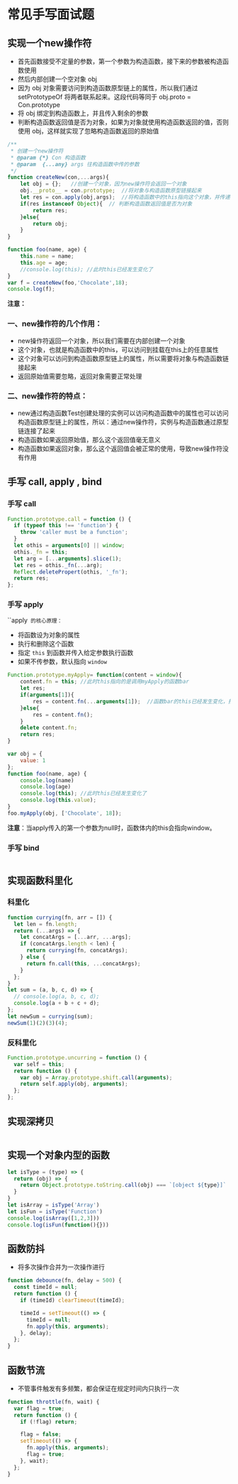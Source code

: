 #  常见手写面试题



## 实现一个new操作符

- 首先函数接受不定量的参数，第一个参数为构造函数，接下来的参数被构造函数使用
- 然后内部创建一个空对象 obj
- 因为 obj 对象需要访问到构造函数原型链上的属性，所以我们通过 setPrototypeOf 将两者联系起来。这段代码等同于 obj.proto = Con.prototype
- 将 obj 绑定到构造函数上，并且传入剩余的参数
- 判断构造函数返回值是否为对象，如果为对象就使用构造函数返回的值，否则使用 obj，这样就实现了忽略构造函数返回的原始值

```js
/**
 * 创建一个new操作符
 * @param {*} Con 构造函数
 * @param  {...any} args 往构造函数中传的参数
 */
function createNew(con,...args){
    let obj = {};   //创建一个对象，因为new操作符会返回一个对象
    obj.__proto__ = con.prototype;  //将对象与构造函数原型链接起来
    let res = con.apply(obj,args);  //将构造函数中的this指向这个对象，并传递参数
    if(res instanceof Object){  // 判断构造函数返回值是否为对象
        return res;
    }else{
        return obj;
    }
}

function foo(name, age) {
    this.name = name;
    this.age = age;
    //console.log(this); //此时this已经发生变化了
}
var f = createNew(foo,'Chocolate',18);
console.log(f);
```

**注意：**

### 一、new操作符的几个作用：

- new操作符返回一个对象，所以我们需要在内部创建一个对象
- 这个对象，也就是构造函数中的this，可以访问到挂载在this上的任意属性
- 这个对象可以访问到构造函数原型链上的属性，所以需要将对象与构造函数链接起来
- 返回原始值需要忽略，返回对象需要正常处理

### 二、new操作符的特点：

- new通过构造函数Test创建处理的实例可以访问构造函数中的属性也可以访问构造函数原型链上的属性，所以：通过new操作符，实例与构造函数通过原型链连接了起来
- 构造函数如果返回原始值，那么这个返回值毫无意义
- 构造函数如果返回对象，那么这个返回值会被正常的使用，导致new操作符没有作用



## 手写 call,  apply , bind

### 手写 call

```js
Function.prototype.call = function () {
  if (typeof this !== 'function') {
    throw 'caller must be a function';
  }
  let othis = arguments[0] || window;
  othis._fn = this;
  let arg = [...arguments].slice(1);
  let res = othis._fn(...arg);
  Reflect.deletePropert(othis, '_fn');
  return res;
};
```

### 手写 apply

``apply` 的核心原理：`

- 将函数设为对象的属性
- 执行和删除这个函数
- 指定 `this` 到函数并传入给定参数执行函数
- 如果不传参数，默认指向 `window`

```js
Function.prototype.myApply= function(content = window){
    content.fn = this; //此时this指向的是调用myApply的函数bar
    let res;
    if(arguments[1]){
        res = content.fn(...arguments[1]);  //函数bar的this已经发生变化，指向content
    }else{
        res = content.fn();
    }
    delete content.fn;
    return res;
}

var obj = {
    value: 1
};
function foo(name, age) {
    console.log(name)
    console.log(age)
    console.log(this); //此时this已经发生变化了
    console.log(this.value);
}
foo.myApply(obj, ['Chocolate', 18]);
```

**注意**：当apply传入的第一个参数为null时，函数体内的this会指向window。



### 手写 bind

 ```js
 ```



## 实现函数科里化

### 科里化

```js
function currying(fn, arr = []) {
  let len = fn.length;
  return (...args) => {
    let concatArgs = [...arr, ...args];
    if (concatArgs.length < len) {
      return currying(fn, concatArgs);
    } else {
      return fn.call(this, ...concatArgs);
    }
  };
}
let sum = (a, b, c, d) => {
  // console.log(a, b, c, d);
  console.log(a + b + c + d);
};
let newSum = currying(sum);
newSum(1)(2)(3)(4);
```
### 反科里化

```js
Function.prototype.uncurring = function () {
  var self = this;
  return function () {
    var obj = Array.prototype.shift.call(arguments);
    return self.apply(obj, arguments);
  };
};
```

## 实现深拷贝

```js

```

## 实现一个对象内型的函数

```js
let isType = (type) => {
  return (obj) => {
    return Object.prototype.toString.call(obj) === `[object ${type}]`
  }
}
let isArray = isType('Array')
let isFun = isType('Function')
console.log(isArray([1,2,3]))
console.log(isFun(function(){}))
```

## 函数防抖

- 将多次操作合并为一次操作进行

```js
function debounce(fn, delay = 500) {
  const timeId = null;
  return function () {
    if (timeId) clearTimeout(timeId);

    timeId = setTimeout(() => {
      timeId = null;
      fn.apply(this, arguments);
    }, delay);
  };
}
```

## 函数节流

- 不管事件触发有多频繁，都会保证在规定时间内只执行一次

```js
function throttle(fn, wait) {
  var flag = true;
  return function () {
    if (!flag) return;

    flag = false;
    setTimeout(() => {
      fn.apply(this, arguments);
      flag = true;
    }, wait);
  };
}
```

